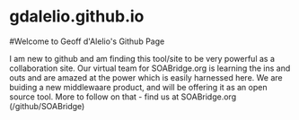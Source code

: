 gdalelio.github.io
==================

#Welcome to Geoff d'Alelio's Github Page

I am new to github and am finding this tool/site to be very powerful as a collaboration site.  Our virtual team for SOABridge.org 
is learning the ins and outs and are amazed at the power which is easily harnessed here.  We are buiding a new middlewaare product,
and will be offering it as an open source tool. More to follow on that - find us at SOABridge.org (/github/SOABridge)
